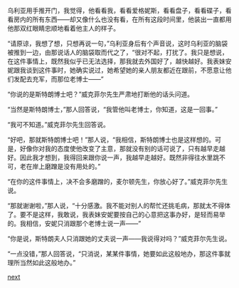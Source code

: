 
乌利亚用手推开门，我觉得，他看看我，看看爱格妮斯，看看盘子，看看碟子，看看房内的所有东西——却又像什么也没有看，在所有这段时间里，他装出一直都用他那双红眼睛忠顺地看着他主人的样子。

“请原谅，我想了想，只想再说一句，”乌利亚身后有个声音说，这时乌利亚的脑袋被推到一边，由那说话人的脑袋取而代之了，“很对不起，打扰了。我只是想说，在这件事情上，既然我似乎已无法选择，那我就去外国好了，越快越好。我表妹安妮跟我谈到这件事时，她确实说过，她希望她的亲人朋友都近在跟前，不愿意让他们发配去充军，而那位老博士——”

“你说的是斯特朗博士吧？”威克菲尔先生严肃地打断他的话头问道。

“当然是斯特朗博士，”那人回答说，“我管他叫老博士，你知道，这是一回事。”

“我可不知道。”威克菲尔先生回答说。

“好吧，那就斯特朗博士吧！”那人说，“我相信，斯特朗博士也是这样想的。可是，好像你对我的态度使他改变了主意，那就没有别的话可说了，只有越早走越好。因此我才想到，我得回来跟你说一声，我越早走越好。既然非得往水里跳不可，老在岸上磨蹭是没有用处的。”

“在你的这件事情上，决不会多磨蹭的，麦尔顿先生，你放心好了。”威克菲尔先生说。

“那就谢谢啦，”那人说，“十分感激。我不能对别人的帮忙还挑毛病，那就太不得体了。要不是这样，我敢说，我表妹安妮要按自己的心意把这事办好，是轻而易举的。我相信，安妮只消跟那个老博士说一声——”

“你是说，斯特朗夫人只消跟她的丈夫说一声——我说得对吗？”威克菲尔先生说。

“一点没错，”那人回答说，“只消说，某某件事情，她要如此这般地办，那这件事就理所当然如此这般地办。”

[next](page214)